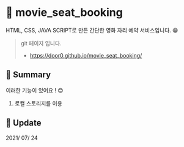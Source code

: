 # :newspaper: movie_seat_booking

HTML, CSS, JAVA SCRIPT로 만든 간단한 영화 자리 예약 서비스입니다. :grin:

> git 페이지 입니다. <br>
> - https://door0.github.io/movie_seat_booking/

## :triangular_flag_on_post: Summary

이러한 기능이 있어요 ! :blush:

1. 로컬 스토리지를 이용

## :calendar: Update

2021/ 07/ 24
